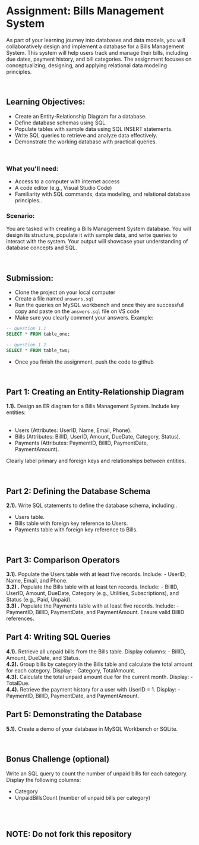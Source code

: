 # Assignment: Bills Management System
As part of your learning journey into databases and data models, you will collaboratively design and implement a database for a Bills Management System. This system will help users track and manage their bills, including due dates, payment history, and bill categories. The assignment focuses on conceptualizing, designing, and applying relational data modeling principles.

<br/>

## Learning Objectives:
- Create an Entity-Relationship Diagram for a database.
- Define database schemas using SQL.
- Populate tables with sample data using SQL INSERT statements.
- Write SQL queries to retrieve and analyze data effectively.
- Demonstrate the working database with practical queries.


<br/>

### What you'll need:
- Access to a computer with internet access
- A code editor (e.g., Visual Studio Code)
- Familiarity with SQL commands, data modeling, and relational database principles..

### Scenario:
You are tasked with creating a Bills Management System database. You will design its structure, populate it with sample data, and write queries to interact with the system. Your output will showcase your understanding of database concepts and SQL.

<br/>

## Submission:
- Clone the project on your local computer
- Create a file named ```answers.sql```
- Run the queries on MySQL workbench and once they are successfull copy and paste on the ```answers.sql``` file on VS code
- Make sure you clearly comment your answers. Example:
```sql
-- question 1.1
SELECT * FROM table_one;

-- question 1.2
SELECT * FROM table_two;
```
- Once you finish the assignment, push the code to github

<br/>

## Part 1: Creating an Entity-Relationship Diagram
**1.1).** Design an ER diagram for a Bills Management System. Include key entities: <br/><br/>
  - Users (Attributes: UserID, Name, Email, Phone).
  - Bills (Attributes: BillID, UserID, Amount, DueDate, Category, Status).
  - Payments (Attributes: PaymentID, BillID, PaymentDate, PaymentAmount). <br/>

Clearly label primary and foreign keys and relationships between entities.


<br/>

## Part 2: Defining the Database Schema
**2.1).** Write SQL statements to define the database schema, including:.<br/>
  - Users table.
  - Bills table with foreign key reference to Users.
  - Payments table with foreign key reference to Bills.

<br/>

## Part 3: Comparison Operators
**3.1).** Populate the Users table with at least five records. Include:
      - UserID, Name, Email, and Phone.
      <br/>
**3.2) .** Populate the Bills table with at least ten records. Include:
      - BillID, UserID, Amount, DueDate, Category (e.g., Utilities, Subscriptions), and Status (e.g., Paid, Unpaid).
      <br/>
**3.3) .** Populate the Payments table with at least five records. Include:
      - PaymentID, BillID, PaymentDate, and PaymentAmount. Ensure valid BillID references.
      <br/>

## Part 4: Writing SQL Queries
**4.1).**  Retrieve all unpaid bills from the Bills table. Display columns:
      - BillID, Amount, DueDate, and Status.
      <br/>
**4.2).** Group bills by category in the Bills table and calculate the total amount for each category. Display:
      - Category, TotalAmount.
      <br/>
**4.3).** Calculate the total unpaid amount due for the current month. Display:
      - TotalDue.
      <br/>
**4.4).** Retrieve the payment history for a user with UserID = 1. Display:
      - PaymentID, BillID, PaymentDate, and PaymentAmount.
      <br/>  
      
## Part 5: Demonstrating the Database
**5.1).** Create a demo of your database in MySQL Workbench or SQLite.
<br/>


<br/>

## Bonus Challenge (optional)
Write an SQL query to count the number of unpaid bills for each category.
Display the following columns:
  - Category
  - UnpaidBillsCount (number of unpaid bills per category)

<br/><br/>
## NOTE: Do not fork this repository

